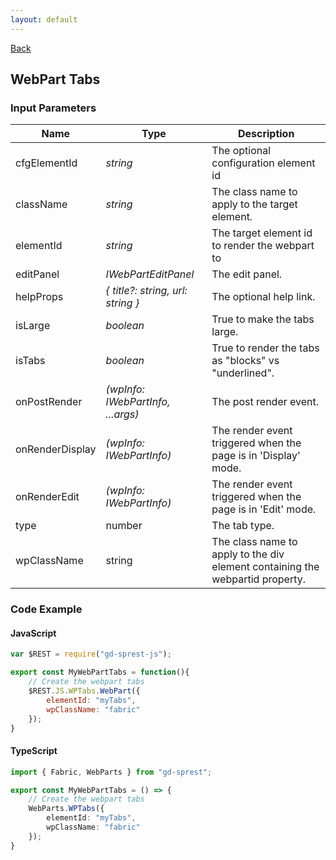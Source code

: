 ```yaml
---
layout: default
---
```

[Back](/js/webparts)
## WebPart Tabs
### Input Parameters

| Name | Type | Description |
| --- | --- | --- |
| cfgElementId | _string_ | The optional configuration element id |
| className | _string_ | The class name to apply to the target element. |
| elementId | _string_ | The target element id to render the webpart to |
| editPanel | _IWebPartEditPanel_ | The edit panel. |
| helpProps | _{ title?: string, url: string }_ | The optional help link. |
| isLarge | _boolean_ | True to make the tabs large. |
| isTabs | _boolean_ | True to render the tabs as "blocks" vs "underlined". |
| onPostRender | _(wpInfo: IWebPartInfo, ...args)_ | The post render event. |
| onRenderDisplay | _(wpInfo: IWebPartInfo)_ | The render event triggered when the page is in 'Display' mode. |
| onRenderEdit | _(wpInfo: IWebPartInfo)_ | The render event triggered when the page is in 'Edit' mode. |
| type | number | The tab type. |
| wpClassName | string | The class name to apply to the div element containing the webpartid property. |

### Code Example
#### JavaScript
```js
var $REST = require("gd-sprest-js");

export const MyWebPartTabs = function(){
    // Create the webpart tabs
    $REST.JS.WPTabs.WebPart({
        elementId: "myTabs",
        wpClassName: "fabric"
    });
}
```
#### TypeScript
```ts
import { Fabric, WebParts } from "gd-sprest";

export const MyWebPartTabs = () => {
    // Create the webpart tabs
    WebParts.WPTabs({
        elementId: "myTabs",
        wpClassName: "fabric"
    });
}
```